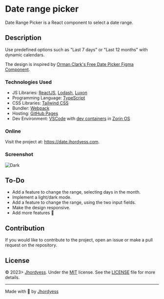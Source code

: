 # Date range picker

Date Range Picker is a React component to select a date range.

## Description

Use predefined options such as "Last 7 days" or "Last 12 months" with dynamic calendars.

The design is inspired by [Orman Clark's Free Date Picker Figma Component](https://dribbble.com/shots/15616759-Free-Date-Picker-Figma-Component/attachments/7406055?mode=media).

### Technologies Used

- JS Libraries: [ReactJS](https://reactjs.org/), [Lodash](https://lodash.com/), [Luxon](https://moment.github.io/luxon/)
- Programming Language: [TypeScript](https://www.typescriptlang.org/)
- CSS Libraries: [Tailwind CSS](https://tailwindcss.com/)
- Bundler: [Webpack](https://webpack.js.org/)
- Hosting: [GitHub Pages](https://pages.github.com/)
- Dev Environment: [VSCode](https://code.visualstudio.com/) with [dev containers](https://code.visualstudio.com/docs/remote/containers) in [Zorin OS](https://zorinos.com/)

### Online

Visit the project at: <https://date.jhordyess.com>.

### Screenshot

![Dark](https://res.cloudinary.com/jhordyess/image/upload/v1679088091/date-range-picker/dark.png)

## To-Do

- Add a feature to change the range, selecting days in the month.
- Implement a light/dark mode.
- Add a feature to change the range, using the two input fields.
- Make the design responsive.
- Add more features 🤔

## Contribution

If you would like to contribute to the project, open an issue or make a pull request on the repository.

## License

© 2023> [Jhordyess](https://github.com/jhordyess). Under the [MIT](https://choosealicense.com/licenses/mit/) license. See the [LICENSE](./LICENSE) file for more details.

---

Made with 💪 by [Jhordyess](https://www.jhordyess.com/)

